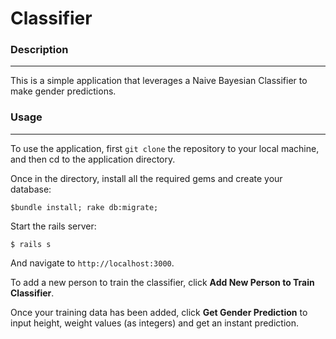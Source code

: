 # Classifier

### Description
***
This is a simple application that leverages a Naive Bayesian Classifier to make gender predictions.

### Usage
***
To use the application, first ```git clone``` the repository to your local machine, and then cd to the application directory.

Once in the directory, install all the required gems and create your database:
```
$bundle install; rake db:migrate;
```
Start the rails server:
```
$ rails s
```

And navigate to ```http://localhost:3000```.

To add a new person to train the classifier, click **Add New Person to Train Classifier**.

Once your training data has been added, click **Get Gender Prediction** to input height, weight values (as integers) and get an instant prediction.